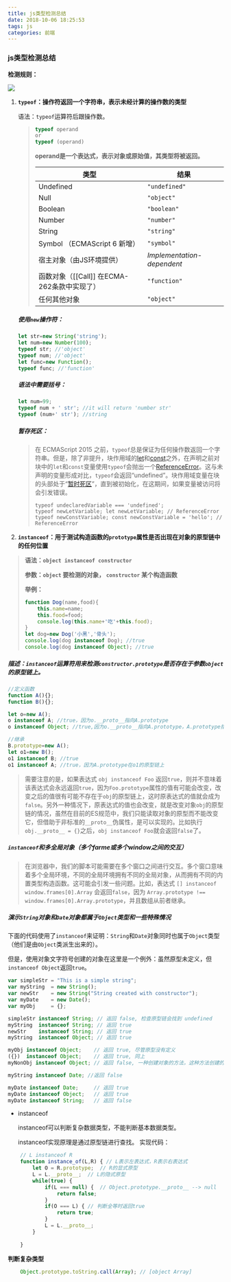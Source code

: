 ```yaml
---
title: js类型检测总结
date: 2018-10-06 18:25:53
tags: js
categories: 前端
---
```


### js类型检测总结

**检测规则：**

![](http://bmob-cdn-8350.b0.upaiyun.com/2018/10/06/5e35a8e04062aeeb805a82c051a9560d.png)

1. **`typeof`：操作符返回一个字符串，表示未经计算的操作数的类型**

   语法：`typeof`运算符后跟操作数。

   >```javascript
   >typeof operand
   >or
   >typeof (operand)
   >```
   >
   >**operand是一个表达式，表示对象或原始值，其类型将被返回。**
   >
   >| 类型                                        | 结果                       |
   >| ------------------------------------------- | -------------------------- |
   >| Undefined                                   | `"undefined"`              |
   >| Null                                        | `"object"`                 |
   >| Boolean                                     | `"boolean"`                |
   >| Number                                      | `"number"`                 |
   >| String                                      | `"string"`                 |
   >| Symbol （ECMAScript 6 新增）                | `"symbol"`                 |
   >| 宿主对象（由JS环境提供）                    | *Implementation-dependent* |
   >| 函数对象（[[Call]] 在ECMA-262条款中实现了） | `"function"`               |
   >| 任何其他对象                                | `"object"`                 |

   ##### 使用`new`操作符：

   ```javascript
   let str=new String('string');
   let num=new Number(100);
   typeof str; //'object'
   typeof num; //'object'
   let func=new Function();
   typeof func; //'function'
   ```

   ##### 语法中需要括号：

   ```javascript
   let num=99;
   typeof num + ' str'; //it will return 'number str'
   typeof (num+' str'); //string
   ```

   ##### 暂存死区：

   > 在 ECMAScript 2015 之前，`typeof`总是保证为任何操作数返回一个字符串。但是，除了非提升，块作用域的[let](https://developer.mozilla.org/zh-CN/docs/Web/JavaScript/Reference/Statements/let)和[const](https://developer.mozilla.org/zh-CN/docs/Web/JavaScript/Reference/Statements/const)之外，在声明之前对块中的`let`和`const`变量使用`typeof`会抛出一个[ReferenceError](https://developer.mozilla.org/zh-CN/docs/Web/JavaScript/Reference/Global_Objects/ReferenceError)。这与未声明的变量形成对比，`typeof`会返回“undefined”。块作用域变量在块的头部处于“[暂时死区](https://developer.mozilla.org/zh-CN/docs/Web/JavaScript/Reference/Statements/let#Temporal_Dead_Zone_and_errors_with_let)”，直到被初始化，在这期间，如果变量被访问将会引发错误。
   >
   > ```
   > typeof undeclaredVariable === 'undefined';
   > typeof newLetVariable; let newLetVariable; // ReferenceError
   > typeof newConstVariable; const newConstVariable = 'hello'; // ReferenceError
   > ```
   >
   >

2. **`instanceof`：用于测试构造函数的`prototype`属性是否出现在对象的原型链中的任何位置**

> **语法：`object instanceof constructor`**
>
> **参数：`object` 要检测的对象， `constructor` 某个构造函数**
>
> **举例：**
>
> ```javascript
> function Dog(name,food){
>     this.name=name;
>     this.food=food;
>     console.log(this.name+'吃'+this.food);
> }
> let dog=new Dog('小黑','骨头');
> console.log(dog instanceof Dog); //true
> console.log(dog instanceof Object); //true
> ```

##### 描述：`instanceof`运算符用来检测`constructor.prototype`是否存在于参数`object`的原型链上。

```javascript
//定义函数
function A(){};
function B(){};

let o=new A();
o instanceof A; //true，因为o.__proto__指向A.prototype
o instanceof Object; //true,因为o.__proto__指向A.prototype，A.prototype指向Object.prototype

//继承
B.prototype=new A();
let o1=new B();
o1 instanceof B; //true
o1 instanceof A; //true，因为A.prototype在o1的原型链上
```

> 需要注意的是，如果表达式 `obj instanceof Foo` 返回`true`，则并不意味着该表达式会永远返回`true`，因为`Foo.prototype`属性的值有可能会改变，改变之后的值很有可能不存在于`obj`的原型链上，这时原表达式的值就会成为`false`。另外一种情况下，原表达式的值也会改变，就是改变对象`obj`的原型链的情况，虽然在目前的ES规范中，我们只能读取对象的原型而不能改变它，但借助于非标准的`__proto__`伪属性，是可以实现的。比如执行`obj.__proto__ = {}`之后，`obj instanceof Foo`就会返回`false`了。

##### `instanceof`和多全局对象（多个farme或多个window之间的交互）

> 在浏览器中，我们的脚本可能需要在多个窗口之间进行交互。多个窗口意味着多个全局环境，不同的全局环境拥有不同的全局对象，从而拥有不同的内置类型构造函数。这可能会引发一些问题。比如，表达式 `[] instanceof window.frames[0].Array` 会返回`false`，因为 `Array.prototype !== window.frames[0].Array.prototype`，并且数组从前者继承。

##### 演示`String`对象和`Date`对象都属于`Object`类型和一些特殊情况

下面的代码使用了`instanceof`来证明：`String`和`Date`对象同时也属于`Object`类型（他们是由`Object`类派生出来的）。

但是，使用对象文字符号创建的对象在这里是一个例外：虽然原型未定义，但`instanceof Object`返回`true`。

```javascript
var simpleStr = "This is a simple string"; 
var myString  = new String();
var newStr    = new String("String created with constructor");
var myDate    = new Date();
var myObj     = {};

simpleStr instanceof String; // 返回 false, 检查原型链会找到 undefined
myString  instanceof String; // 返回 true
newStr    instanceof String; // 返回 true
myString  instanceof Object; // 返回 true

myObj instanceof Object;    // 返回 true, 尽管原型没有定义
({})  instanceof Object;    // 返回 true, 同上
myNonObj instanceof Object; // 返回 false, 一种创建对象的方法，这种方法创建的对象不是Object的一个实例

myString instanceof Date; //返回 false

myDate instanceof Date;     // 返回 true
myDate instanceof Object;   // 返回 true
myDate instanceof String;   // 返回 false
```

- instanceof

  instanceof可以判断复杂数据类型，不能判断基本数据类型。
  
  instanceof实现原理是通过原型链进行查找。
  实现代码：
  
```js
    // L instanceof R
    function instance_of(L,R) { // L表示左表达式，R表示右表达式
        let O = R.prototype;  // R的显式原型
        L = L.__proto__;  // L的隐式原型
        while(true) {
            if(L === null) {  // Object.prototype.__proto__ --> null
                return false;
            }
            if(O === L) { // 判断全等时返回true
                return true;
            }
            L = L.__proto__;
        }
        
    }
```

**判断复杂类型**

```js
    Object.prototype.toString.call(Array); // [object Array]
```


